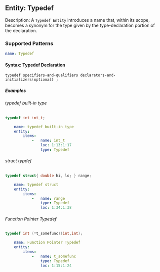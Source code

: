 ## Entity: Typedef

Description: A `Typedef Entity` introduces a name that, within its scope, becomes a synonym for the type given by the type-declaration portion of the declaration.

### Supported Patterns

```yaml
name: Typedef
```

#### Syntax: Typedef Declaration
```text
typedef specifiers-and-qualifiers declarators-and-initializers(optional) ;	
```
##### Examples

###### typedef built-in type
```cpp
typedef int int_t;
```

```yaml
    name: typedef built-in type
    entity:
        items:
            -   name: int_t
                loc: 1:13:1:17
                type: Typedef
```

###### struct typdef 
```cpp
typedef struct{ double hi, lo; } range;
```

```yaml
    name: typedef struct
    entity:
        items:
            -   name: range
                type: Typedef
                loc: 1:34:1:38
```

###### Function Pointer Typedef
```cpp
typedef int (*t_somefunc)(int,int);
```
```yaml
    name: Function Pointer Typedef
    entity:
        items:
            -   name: t_somefunc
                type: Typedef
                loc: 1:15:1:24
```
